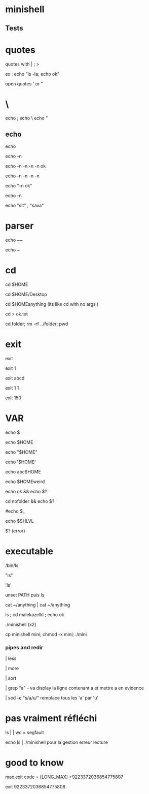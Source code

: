# minishell






## Tests


# quotes

quotes with | ; >

ex : echo "ls -la; echo ok"

open quotes ' or "

# \

echo \;
echo \\
echo \"


## echo 

echo 

echo -n

echo -n -n -n -n ok

echo -n -n -n -n 

echo "-n ok"

echo -n

echo "slt" \; "sava"


# parser

echo ~~

echo ~


# cd

cd $HOME

cd $HOME/Desktop

cd $HOMEanything (its like cd with no args )

cd > ok.txt

cd folder; rm -rf ../folder; pwd

# exit


exit

exit 1

exit abcd

exit 1 1

exit  150


# VAR

echo $

echo $HOME

echo "$HOME"

echo '$HOME'

echo abc$HOME

echo $HOMEweird

echo ok && echo $?

cd nofolder && echo $?

#echo $_

echo $SHLVL

$? (error)

# executable

/bin/ls

"ls"

'ls'

unset PATH puis ls

cat ~/anything | cat ~/anything

ls ; cd malekazelkl ; echo ok

./minishell (x2)

cp  minishell mini; chmod -x mini; ./mini


### pipes and redir


| less

| more

| sort

| grep "a" - va display la ligne contenant a et mettre a en evidence

| sed -e "s/a/u/"  remplace tous les 'a' par 'u'




# pas vraiment réfléchi

ls | | wc = segfault

echo ls | ./minishell pour la gestion erreur lecture


# good to know 



max exit code = (LONG_MAX) +9223372036854775807

exit 9223372036854775808
